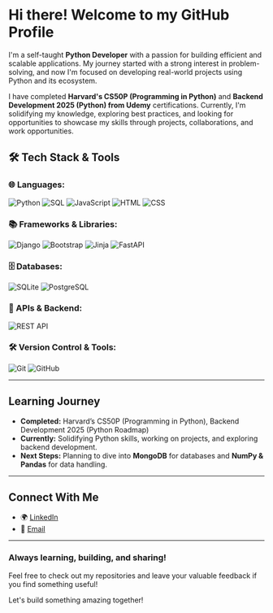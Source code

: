 # Hi there! Welcome to my GitHub Profile

I'm a self-taught **Python Developer** with a passion for building efficient and scalable applications. My journey started with a strong interest in problem-solving, and now I'm focused on developing real-world projects using Python and its ecosystem.

I have completed **Harvard's CS50P (Programming in Python)** and **Backend Development 2025 (Python) from Udemy** certifications. Currently, I'm solidifying my knowledge, exploring best practices, and looking for opportunities to showcase my skills through projects, collaborations, and work opportunities.

<!----

## 🚀 What I'm Working On

- 🌦 **CS50P Final Project:** A Python-based Weather App with Tkinter, Open-Meteo API, and SQLite.
- ✅ **PyDo (TaskByte):** A to-do list web app using Django, Jinja2, and Bootstrap.
- ⚡ **Exploring Backend Development:** Working on API integrations, database management, and performance optimization.

--->

## 🛠 Tech Stack & Tools

### 🌐 Languages:
![Python](https://img.shields.io/badge/Python-3776AB?style=for-the-badge&logo=python&logoColor=white)
![SQL](https://img.shields.io/badge/SQL-4479A1?style=for-the-badge&logo=postgresql&logoColor=white)
![JavaScript](https://img.shields.io/badge/JavaScript-F7DF1E?style=for-the-badge&logo=javascript&logoColor=black)
![HTML](https://img.shields.io/badge/HTML5-E34F26?style=for-the-badge&logo=html5&logoColor=white)
![CSS](https://img.shields.io/badge/CSS3-1572B6?style=for-the-badge&logo=css3&logoColor=white)

### 📚 Frameworks & Libraries:
![Django](https://img.shields.io/badge/Django-092E20?style=for-the-badge&logo=django&logoColor=white)
![Bootstrap](https://img.shields.io/badge/Bootstrap-7952B3?style=for-the-badge&logo=bootstrap&logoColor=white)
![Jinja](https://img.shields.io/badge/Jinja-B41717?style=for-the-badge&logo=jinja&logoColor=white)
![FastAPI](https://img.shields.io/badge/FastAPI-009688?style=for-the-badge&logo=fastapi&logoColor=white)

### 🗄️ Databases:
![SQLite](https://img.shields.io/badge/SQLite-003B57?style=for-the-badge&logo=sqlite&logoColor=white)
![PostgreSQL](https://img.shields.io/badge/PostgreSQL-336791?style=for-the-badge&logo=postgresql&logoColor=white)

### 🔗 APIs & Backend:
![REST API](https://img.shields.io/badge/REST%20API-02569B?style=for-the-badge&logo=api&logoColor=white)

### 🛠 Version Control & Tools:
![Git](https://img.shields.io/badge/Git-F05032?style=for-the-badge&logo=git&logoColor=white)
![GitHub](https://img.shields.io/badge/GitHub-181717?style=for-the-badge&logo=github&logoColor=white)

---

## Learning Journey

- **Completed:** Harvard’s CS50P (Programming in Python), Backend Development 2025 (Python Roadmap)
- **Currently:** Solidifying Python skills, working on projects, and exploring backend development.
- **Next Steps:** Planning to dive into **MongoDB** for databases and **NumPy & Pandas** for data handling.

---

## Connect With Me

- 🌍 [LinkedIn](https://www.linkedin.com/)
- 📧 [Email](mailto:akshay.tester01@gmail.com)


---

### Always learning, building, and sharing!

Feel free to check out my repositories and leave your valuable feedback if you find something useful!

Let's build something amazing together!
<!--
**akshay-not-a-bot/akshay-not-a-bot** is a ✨ _special_ ✨ repository because its `README.md` (this file) appears on your GitHub profile.

Here are some ideas to get you started:

- 🔭 I’m currently working on ...
- 🌱 I’m currently learning ...
- 👯 I’m looking to collaborate on ...
- 🤔 I’m looking for help with ...
- 💬 Ask me about ...
- 📫 How to reach me: ...
- 😄 Pronouns: ...
- ⚡ Fun fact: ...
-->
